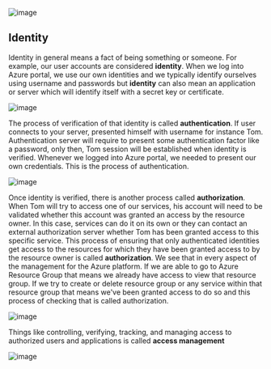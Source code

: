 ![image](https://github.com/user-attachments/assets/630fce6f-11f0-4e7c-8b29-5f45ff04c0c5)


## Identity

Identity in general means a fact of being something or someone. For example, our user accounts are considered **identity**. When we log into Azure portal, we use our own identities and we typically identify ourselves using username and passwords
but **identity** can also mean an application or server which will identify itself with a secret key or certificate.

![image](https://github.com/user-attachments/assets/aa414550-9cdc-4f2d-92f3-4b3558bc55a0)

The process of verification of that identity is called **authentication**. If user connects to your server, presented himself with username for instance Tom. Authentication server will require to present some authentication factor like a password, only then, Tom session will be established when identity is verified.
Whenever we logged into Azure portal, we needed to present our own credentials. This is the process of authentication.

![image](https://github.com/user-attachments/assets/1cfdbe61-1b2c-4724-8be9-3cc99184c83c)

Once identity is verified, there is another process called **authorization**.
When Tom will try to access one of our services, his account will need to be validated whether this account was granted an access by the resource owner. In this case, services can do it on its own or they can contact an external authorization server whether Tom has been granted access to this specific service.
This process of ensuring that only authenticated identities get access to the resources for which they have been granted access to by the resource owner is called **authorization**. We see that in every aspect of the management for the Azure platform. If we are able to go to Azure Resource Group that means we already have access to view that resource group. If we try to create or delete resource group or any service within that resource group that means we've been granted access to do so and this process of checking that is called authorization.


![image](https://github.com/user-attachments/assets/656d6e2c-54c0-43fe-8904-4be7aa70c24f)


Things like controlling, verifying, tracking, and managing access to authorized users and applications is called **access management**

![image](https://github.com/user-attachments/assets/018012e5-05f0-4a23-a85c-262c55024627)
